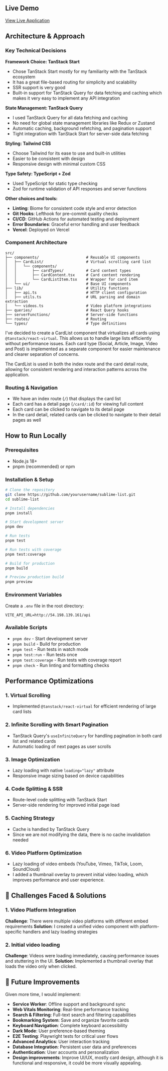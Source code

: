 ## Live Demo

[View Live Application](https://sublime-list.vercel.app/)

## Architecture & Approach

### Key Technical Decisions

**Framework Choice: TanStack Start**

- Chose TanStack Start mostly for my familiarity with the TanStack ecosystem
- It has a great file-based routing for simplicity and scalability
- SSR support is very good
- Built-in support for TanStack Query for data fetching and caching which makes it very easy to implement any API integration

**State Management: TanStack Query**

- I used TanStack Query for all data fetching and caching
- No need for global state management libraries like Redux or Zustand
- Automatic caching, background refetching, and pagination support
- Tight integration with TanStack Start for server-side data fetching

**Styling: Tailwind CSS**

- Choose Tailwind for its ease to use and built-in utilities
- Easier to be consistent with design
- Responsive design with minimal custom CSS

**Type Safety: TypeScript + Zod**

- Used TypeScript for static type checking
- Zod for runtime validation of API responses and server functions

**Other choices and tools:**
- **Linting**: Biome for consistent code style and error detection
- **Git Hooks**: Lefthook for pre-commit quality checks
- **CI/CD**: GitHub Actions for automated testing and deployment
- **Error Boundaries**: Graceful error handling and user feedback
- **Vercel**: Deployed on Vercel

### Component Architecture

```
src/
├── components/                     # Reusable UI components
│   ├── CardList/                   # Virtual scrolling card list
│   │   └── components/
│   │       ├── cardTypes/          # Card content types
│   │       ├── CardContent.tsx     # Card content rendering
│   │       └── CardListItem.tsx    # Wrapper for card item
│   └── ui/                         # Base UI components
├── lib/                            # Utility functions
│   ├── api.ts                      # HTTP client configuration
│   ├── utils.ts                    # URL parsing and domain extraction
│   └── videos.ts                   # Video platform integrations
├── queries/                        # React Query hooks
├── serverFunctions/                # Server-side functions
├── routes/                         # Routing
└── types/                          # Type definitions
```

I've decided to create a CardList component that virtualizes all cards using `@tanstack/react-virtual`. This allows us to handle large lists efficiently without performance issues. Each card type (Social, Article, Image, Video and Post) is implemented as a separate component for easier maintenance and clearer separation of concerns.

The CardList is used in both the index route and the card detail route, allowing for consistent rendering and interaction patterns across the application.

### Routing & Navigation

- We have an index route (`/`) that displays the card list
- Each card has a detail page (`/card/:id`) for viewing full content
- Each card can be clicked to navigate to its detail page
- In the card detail, related cards can be clicked to navigate to their detail pages as well

## How to Run Locally

### Prerequisites

- Node.js 18+
- pnpm (recommended) or npm

### Installation & Setup

```bash
# Clone the repository
git clone https://github.com/yourusername/sublime-list.git
cd sublime-list

# Install dependencies
pnpm install

# Start development server
pnpm dev

# Run tests
pnpm test

# Run tests with coverage
pnpm test:coverage

# Build for production
pnpm build

# Preview production build
pnpm preview
```

### Environment Variables

Create a `.env` file in the root directory:

```env
VITE_API_URL=http://54.198.139.161/api
```

### Available Scripts

- `pnpm dev` - Start development server
- `pnpm build` - Build for production
- `pnpm test` - Run tests in watch mode
- `pnpm test:run` - Run tests once
- `pnpm test:coverage` - Run tests with coverage report
- `pnpm check` - Run linting and formatting checks

## Performance Optimizations

### 1. Virtual Scrolling

- Implemented `@tanstack/react-virtual` for efficient rendering of large card lists

### 2. Infinite Scrolling with Smart Pagination

- TanStack Query's `useInfiniteQuery` for handling pagination in both card list and related cards
- Automatic loading of next pages as user scrolls

### 3. Image Optimization

- Lazy loading with native `loading="lazy"` attribute
- Responsive image sizing based on device capabilities

### 4. Code Splitting & SSR

- Route-level code splitting with TanStack Start
- Server-side rendering for improved initial page load

### 5. Caching Strategy

- Cache is handled by TanStack Query
- Since we are not modifying the data, there is no cache invalidation needed

### 6. Video Platform Optimization

- Lazy loading of video embeds (YouTube, Vimeo, TikTok, Loom, SoundCloud)
- I added a thumbnail overlay to prevent initial video loading, which improves performance and user experience.

## 🚧 Challenges Faced & Solutions

### 1. Video Platform Integration

**Challenge**: There were multiple video platforms with different embed requirements
**Solution**: I created a unified video component with platform-specific handlers and lazy loading strategies

### 2. Initial video loading

**Challenge**: Videos were loading immediately, causing performance issues and stuttering in the UI.
**Solution**: Implemented a thumbnail overlay that loads the video only when clicked.

## 🔮 Future Improvements

Given more time, I would implement:

- **Service Worker**: Offline support and background sync
- **Web Vitals Monitoring**: Real-time performance tracking
- **Search & Filtering**: Full-text search and filtering capabilities
- **Bookmarking System**: Save and organize favorite cards
- **Keyboard Navigation**: Complete keyboard accessibility
- **Dark Mode**: User preference-based theming
- **E2E Testing**: Playwright tests for critical user flows
- **Advanced Analytics**: User interaction tracking
- **Database Integration**: Persistent user data and preferences
- **Authentication**: User accounts and personalization
- **Design improvements**: Improve UI/UX, mostly card design, although it is functional and responsive, it could be more visually appealing.